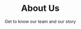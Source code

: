 ---
layout: layout.njk
title: About Us
subtitle: Get to know our team and our story
components:
  - name: page-title.njk
    data:
      title: About us
      description: Creativity with a flair and love for design.
  - name: rich-text.njk
    data:
      title: Why We Chose Eleventy
      text: After evaluating various static site generators, Eleventy stood out for its simplicity and flexibility. It allows us to build fast, maintainable websites without unnecessary complexity.
  - name: image-text.njk
    data:
      title: Our Approach
      text: |
        <p>We believe in creating websites that are not just visually appealing but also performant and accessible. Our approach combines modern design principles with technical excellence.</p>
        <ul>
          <li>User-centered design</li>
          <li>Performance-first development</li>
          <li>Accessible by default</li>
        </ul>
      image: https://placehold.co/800x600/orange/white?text=Our+Approach
      imageAlt: Team working on a project
      imagePosition: right
  - name: image-text.njk
    data:
      title: Our Tools
      text: |
        <p>We carefully select our tools and technologies to ensure we can deliver the best possible results for our clients. This includes:</p>
        <ul>
          <li>Modern static site generators</li>
          <li>Progressive enhancement</li>
          <li>JAMstack architecture</li>
        </ul>
      image: https://placehold.co/800x600/purple/white?text=Our+Tools
      imageAlt: Development tools and technologies
      imagePosition: left
---